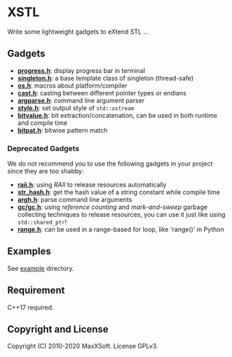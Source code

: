# XSTL

Write some lightweight gadgets to eXtend STL ...

## Gadgets

* **[progress.h](src/progress.h)**: display progress bar in terminal
* **[singleton.h](src/singleton.h)**: a base template class of singleton (thread-safe)
* **[os.h](src/os.h)**: macros about platform/compiler
* **[cast.h](src/cast.h)**: casting between different pointer types or endians
* **[argparse.h](src/argparse.h)**: command line argument parser
* **[style.h](src/style.h)**: set output style of `std::ostream`
* **[bitvalue.h](src/bitvalue.h)**: bit extraction/concatenation, can be used in both runtime and compile time
* **[bitpat.h](src/bitpat.h)**: bitwise pattern match

### Deprecated Gadgets

We do not recommend you to use the following gadgets in your project since they are too shabby:

* **[raii.h](src/deprecated/raii.h)**: using *RAII* to release resources automatically
* **[str_hash.h](src/deprecated/str_hash.h)**: get the hash value of a string constant while compile time
* **[argh.h](src/deprecated/argh.h)**: parse command line arguments
* **[gc/gc.h](src/deprecated/gc/gc.h)**: using *reference counting* and *mark-and-sweep* garbage collecting techniques to release resources, you can use it just like using `std::shared_ptr`!
* **[range.h](src/deprecated/range.h)**: can be used in a range-based for loop, like 'range()' in Python

## Examples

See [example](example) directory.

## Requirement

C++17 required.

## Copyright and License

Copyright (C) 2010-2020 MaxXSoft. License GPLv3.
